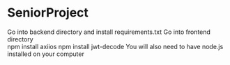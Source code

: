 # SeniorProject
Go into backend directory and install requirements.txt 
Go into frontend directory  
npm install axiios
npm install jwt-decode
You will also need to have node.js installed on your computer 
